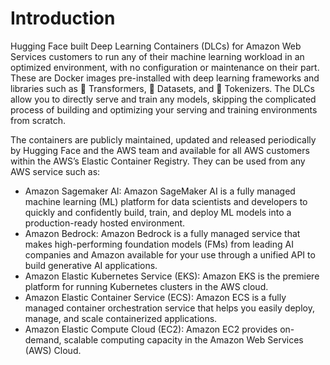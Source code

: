 # Introduction

Hugging Face built Deep Learning Containers (DLCs) for Amazon Web Services customers to run any of their machine learning workload in an optimized environment, with no configuration or maintenance on their part. These are Docker images pre-installed with deep learning frameworks and libraries such as 🤗 Transformers, 🤗 Datasets, and 🤗 Tokenizers. The DLCs allow you to directly serve and train any models, skipping the complicated process of building and optimizing your serving and training environments from scratch.

The containers are publicly maintained, updated and released periodically by Hugging Face and the AWS team and available for all AWS customers within the AWS’s Elastic Container Registry. They can be used from any AWS service such as:
* Amazon Sagemaker AI: Amazon SageMaker AI is a fully managed machine learning (ML) platform for data scientists and developers to quickly and confidently build, train, and deploy ML models into a production-ready hosted environment.
* Amazon Bedrock: Amazon Bedrock is a fully managed service that makes high-performing foundation models (FMs) from leading AI companies and Amazon available for your use through a unified API to build generative AI applications.
* Amazon Elastic Kubernetes Service (EKS): Amazon EKS is the premiere platform for running Kubernetes clusters in the AWS cloud.
* Amazon Elastic Container Service (ECS): Amazon ECS is a fully managed container orchestration service that helps you easily deploy, manage, and scale containerized applications.
* Amazon Elastic Compute Cloud (EC2): Amazon EC2 provides on-demand, scalable computing capacity in the Amazon Web Services (AWS) Cloud.
